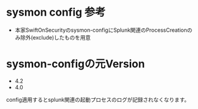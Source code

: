 # sysmon config 参考
- 本家SwiftOnSecurityのsysmon-configにSplunk関連のProcessCreationのみ除外(exclude)したものを用意

# sysmon-configの元Version
- 4.2
- 4.0

config適用するとsplunk関連の起動プロセスのログが記録されなくなります。
